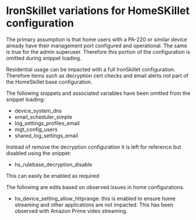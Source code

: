 # IronSkillet variations for HomeSKillet configuration

The primary assumption is that home users with a PA-220 or similar device
already have their management port configured and operational. The same
is true for the admin superuser. Therefore this portion of the configuration
is omitted during snippet loading.

Residential usage can be impacted with a full IronSkillet configuration.
Therefore items such as decryption cert checks and email alerts not part
of the HomeSkillet base configuration.

The following snippets and associated variables have been omitted from the
snippet loading:

* device_system_dns
* email_scheduler_simple
* log_settings_profiles_email
* mgt_config_users
* shared_log_settings_email

Instead of remove the decryption configuration it is left for reference but
disabled using the snippet:

* hs_rulebase_decryption_disable

This can easily be enabled as required

The following are edits based on observed issues in home configurations.

* hs_device_setting_allow_httprange: this is enabled to ensure home streaming 
and other applications are not impacted. This has been observed with
Amazon Prime video streaming.

